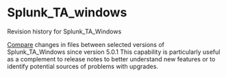 # Splunk_TA_windows
Revision history for Splunk_TA_Windows

[Compare](https://github.com/dstaulcu/Splunk_TA_windows/compare) changes in files between selected versions of Splunk_TA_Windows since version 5.0.1 This capability is particularly useful as a complement to release notes to better understand new features or to identify potential sources of problems with upgrades.

